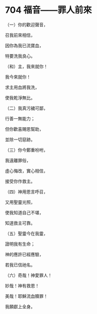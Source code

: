 # 704 福音——罪人前來

（一）你的歡迎聲音，

召我前來相信，

因你為我已流寶血，

特要洗我良心。

（和）主，我來就你！

我今來就你！

求主用血將我洗，

使我乾淨無比。

（二）我真污穢可鄙，

行善一無能力；

但你歡喜賜恩幫助，

並除一切惡跡。

（三）你今鄭重吩咐，

我遠離罪俗，

虛心悔改，實心相信，

接受你作救主。

（四）神用恩言呼召，

又用聖靈光照，

使我知道自己不堪，

知道救主可靠。

（五）聖靈今在我靈，

證明我有生命；

神的應許已經應驗，

若我已信祂名。

（六）奇哉！神愛罪人！

妙哉！神有救恩！

美哉！耶穌流血贖罪！

我願獻上全身。

